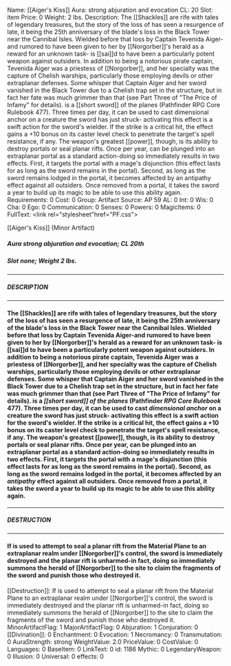 Name: [[Aiger's Kiss]]
Aura: strong abjuration and evocation
CL: 20
Slot: item
Price: 0
Weight: 2 lbs.
Description: The [[Shackles]] are rife with tales of legendary treasures, but the story of the loss of has seen a resurgence of late, it being the 25th anniversary of the blade's loss in the Black Tower near the Cannibal Isles. Wielded before that loss by Captain Tevenida Aiger-and rumored to have been given to her by [[Norgorber]]'s herald as a reward for an unknown task- is [[sai]]d to have been a particularly potent weapon against outsiders. In addition to being a notorious pirate captain, Tevenida Aiger was a priestess of [[Norgorber]], and her specialty was the capture of Chelish warships, particularly those employing devils or other extraplanar defenses. Some whisper that Captain Aiger and her sword vanished in the Black Tower due to a Chelish trap set in the structure, but in fact her fate was much grimmer than that (see Part Three of "The Price of Infamy" for details). is a [[short sword]] of the planes (Pathfinder RPG Core Rulebook 477). Three times per day, it can be used to cast dimensional anchor on a creature the sword has just struck- activating this effect is a swift action for the sword's wielder. If the strike is a critical hit, the effect gains a +10 bonus on its caster level check to penetrate the target's spell resistance, if any. The weapon's greatest [[power]], though, is its ability to destroy portals or seal planar rifts. Once per year, can be plunged into an extraplanar portal as a standard action-doing so immediately results in two effects. First, it targets the portal with a mage's disjunction (this effect lasts for as long as the sword remains in the portal). Second, as long as the sword remains lodged in the portal, it becomes affected by an antipathy effect against all outsiders. Once removed from a portal, it takes the sword a year to build up its magic to be able to use this ability again.
Requirements: 0
Cost: 0
Group: Artifact
Source: AP 59
AL: 0
Int: 0
Wis: 0
Cha: 0
Ego: 0
Communication: 0
Senses: 0
Powers: 0
MagicItems: 0
FullText: <link rel="stylesheet"href="PF.css"><div class="heading"><p class="alignleft">[[Aiger's Kiss]] (Minor Artifact)</p><div style="clear: both;"></div></div><div><h5><b>Aura </b>strong abjuration and evocation; <b>CL </b>20th</h5><h5><b>Slot </b>none; <b>Weight </b>2 lbs.</h5></div><hr/><div><h5><b>DESCRIPTION</b></h5></div><hr/><div><h4><p>The [[Shackles]] are rife with tales of legendary treasures, but the story of the loss of has seen a resurgence of late, it being the 25th anniversary of the blade's loss in the Black Tower near the Cannibal Isles. Wielded before that loss by Captain Tevenida Aiger-and rumored to have been given to her by [[Norgorber]]'s herald as a reward for an unknown task- is [[sai]]d to have been a particularly potent weapon against outsiders. In addition to being a notorious pirate captain, Tevenida Aiger was a priestess of [[Norgorber]], and her specialty was the capture of Chelish warships, particularly those employing devils or other extraplanar defenses. Some whisper that Captain Aiger and her sword vanished in the Black Tower due to a Chelish trap set in the structure, but in fact her fate was much grimmer than that (see Part Three of "The Price of Infamy" for details). is a <i>[[short sword]] of the planes</i> (Pathfinder <i>RPG Core Rulebook</i> 477). Three times per day, it can be used to cast <i>dimensional anchor</i> on a creature the sword has just struck- activating this effect is a swift action for the sword's wielder. If the strike is a critical hit, the effect gains a +10 bonus on its caster level check to penetrate the target's spell resistance, if any. The weapon's greatest [[power]], though, is its ability to destroy portals or seal planar rifts. Once per year, can be plunged into an extraplanar portal as a standard action-doing so immediately results in two effects. First, it targets the portal with a mage's disjunction (this effect lasts for as long as the sword remains in the portal). Second, as long as the sword remains lodged in the portal, it becomes affected by an <i>antipathy</i> effect against all outsiders. Once removed from a portal, it takes the sword a year to build up its magic to be able to use this ability again.</p></h4></div><hr/><div><h5><b>DESTRUCTION</b></h5></div><hr/><div><h4><p>If is used to attempt to seal a planar rift from the Material Plane to an extraplanar realm under [[Norgorber]]'s control, the sword is immediately destroyed and the planar rift is unharmed-in fact, doing so immediately summons the herald of [[Norgorber]] to the site to claim the fragments of the sword and punish those who destroyed it.</p></h4></div>
[[Destruction]]: If is used to attempt to seal a planar rift from the Material Plane to an extraplanar realm under [[Norgorber]]'s control, the sword is immediately destroyed and the planar rift is unharmed-in fact, doing so immediately summons the herald of [[Norgorber]] to the site to claim the fragments of the sword and punish those who destroyed it.
MinorArtifactFlag: 1
MajorArtifactFlag: 0
Abjuration: 1
Conjuration: 0
[[Divination]]: 0
Enchantment: 0
Evocation: 1
Necromancy: 0
Transmutation: 0
AuraStrength: strong
WeightValue: 2.0
PriceValue: 0
CostValue: 0
Languages: 0
BaseItem: 0
LinkText: 0
id: 1186
Mythic: 0
LegendaryWeapon: 0
Illusion: 0
Universal: 0
effects: 0

